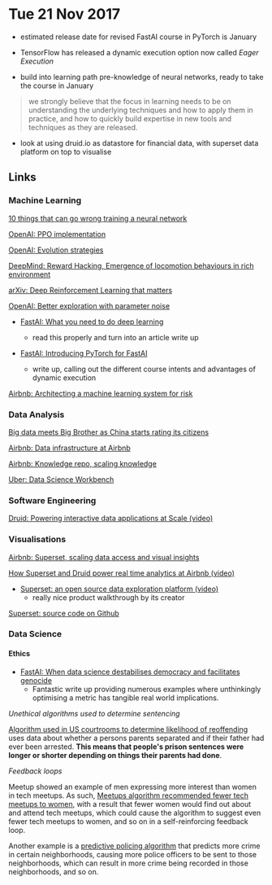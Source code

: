# Tue 21 Nov 2017

- estimated release date for revised FastAI course in PyTorch is January

- TensorFlow has released a dynamic execution option now called *Eager Execution*

- build into learning path pre-knowledge of neural networks, ready to take the course in January

> we strongly believe that the focus in learning needs to be on understanding the underlying techniques and how to apply them in practice, and how to quickly build expertise in new tools and techniques as they are released.

- look at using druid.io as datastore for financial data, with superset data platform on top to visualise

## Links

### Machine Learning

[10 things that can go wrong training a neural network](http://theorangeduck.com/page/neural-network-not-working)

[OpenAI: PPO implementation](https://blog.openai.com/openai-baselines-ppo/)

[OpenAI: Evolution strategies](https://blog.openai.com/evolution-strategies/)

[DeepMind: Reward Hacking, Emergence of locomotion behaviours in rich environment](https://deepmind.com/blog/producing-flexible-behaviours-simulated-environments/)

[arXiv: Deep Reinforcement Learning that matters](https://arxiv.org/pdf/1709.06560.pdf)

[OpenAI: Better exploration with parameter noise](https://blog.openai.com/better-exploration-with-parameter-noise/)

- [FastAI: What you need to do deep learning](http://www.fast.ai/2017/11/16/what-you-need/)
    - read this properly and turn into an article write up

- [FastAI: Introducing PyTorch for FastAI](http://www.fast.ai/2017/09/08/introducing-pytorch-for-fastai/)
    - write up, calling out the different course intents and advantages of dynamic execution

[Airbnb: Architecting a machine learning system for risk](https://medium.com/airbnb-engineering/architecting-a-machine-learning-system-for-risk-941abbba5a60)

### Data Analysis

[Big data meets Big Brother as China starts rating its citizens](http://www.wired.co.uk/article/chinese-government-social-credit-score-privacy-invasion)

[Airbnb: Data infrastructure at Airbnb](https://medium.com/airbnb-engineering/data-infrastructure-at-airbnb-8adfb34f169c)

[Airbnb: Knowledge repo, scaling knowledge](https://medium.com/airbnb-engineering/scaling-knowledge-at-airbnb-875d73eff091)

[Uber: Data Science Workbench](https://eng.uber.com/dsw/)

### Software Engineering

[Druid: Powering interactive data applications at Scale (video)](https://www.youtube.com/watch?v=vbH8E0nH2Nw)

### Visualisations

[Airbnb: Superset, scaling data access and visual insights](https://medium.com/airbnb-engineering/superset-scaling-data-access-and-visual-insights-at-airbnb-3ce3e9b88a7f)

[How Superset and Druid power real time analytics at Airbnb (video)](https://www.youtube.com/watch?v=W_Sp4jo1ACg)

- [Superset: an open source data exploration platform (video)](https://www.youtube.com/watch?v=NC9ehDUUu2o)
    - really nice product walkthrough by its creator

[Superset: source code on Github](https://github.com/apache/incubator-superset)

### Data Science

#### Ethics

- [FastAI: When data science destabilises democracy and facilitates genocide](http://www.fast.ai/2017/11/02/ethics/)
    - Fantastic write up providing numerous examples where unthinkingly optimising a metric has tangible real world implications.

*Unethical algorithms used to determine sentencing*

[Algorithm used in US courtrooms to determine likelihood of reoffending](https://www.youtube.com/watch?list=PLB2SCq-tZtVmadnKpO8WwKiFKteY5rHPT&time_continue=1624&v=WjKdKvDS10g) uses data about whether a persons parents separated and if their father had ever been arrested. **This means that people's prison sentences were longer or shorter depending on things their parents had done**.

*Feedback loops*

Meetup showed an example of men expressing more interest than women in tech meetups. As such, [Meetups algorithm recommended fewer tech meetups to women](https://www.youtube.com/watch?v=MqoRzNhrTnQ), with a result that fewer women would find out about and attend tech meetups, which could cause the algorithm to suggest even fewer tech meetups to women, and so on in a self-reinforcing feedback loop.

Another example is a [predictive policing algorithm](https://arxiv.org/abs/1706.09847) that predicts more crime in certain neighborhoods, causing more police officers to be sent to those neighborhoods, which can result in more crime being recorded in those neighborhoods, and so on.